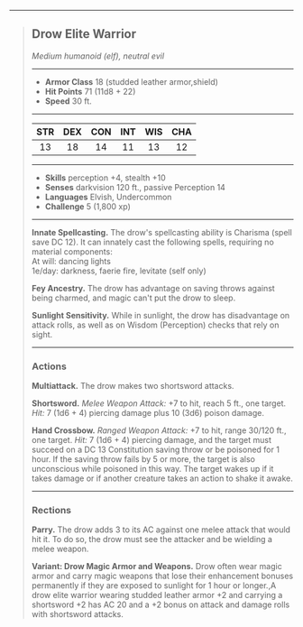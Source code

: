 ***
> ## Drow Elite Warrior
> *Medium humanoid (elf), neutral evil*
> 
> ***
> 
> - **Armor Class** 18 (studded leather armor,shield)
> - **Hit Points** 71 (11d8 + 22)
> - **Speed** 30 ft.
> 
> ***
> 
> |STR|DEX|CON|INT|WIS|CHA|
> |:---:|:---:|:---:|:---:|:---:|:---:|
> |13|18|14|11|13|12|
> 
> ***
> 
> - **Skills** perception +4, stealth +10
> - **Senses** darkvision 120 ft., passive Perception 14
> - **Languages** Elvish, Undercommon
> - **Challenge** 5 (1,800 xp)
> 
> ***
> 
> **Innate Spellcasting.** The drow's spellcasting ability is Charisma (spell save DC 12). It can innately cast the following spells, requiring no material components:  
> At will: dancing lights  
> 1e/day: darkness, faerie fire, levitate (self only)
> 
> **Fey Ancestry.** The drow has advantage on saving throws against being charmed, and magic can't put the drow to sleep.
> 
> **Sunlight Sensitivity.** While in sunlight, the drow has disadvantage on attack rolls, as well as on Wisdom (Perception) checks that rely on sight.
> 
> ***
> 
> ### Actions
> **Multiattack.** The drow makes two shortsword attacks.
> 
> **Shortsword.** *Melee Weapon Attack:* +7 to hit, reach 5 ft., one target. *Hit:* 7 (1d6 + 4) piercing damage plus 10 (3d6) poison damage.
> 
> **Hand Crossbow.** *Ranged Weapon Attack:* +7 to hit, range 30/120 ft., one target. *Hit:* 7 (1d6 + 4) piercing damage, and the target must succeed on a DC 13 Constitution saving throw or be poisoned for 1 hour. If the saving throw fails by 5 or more, the target is also unconscious while poisoned in this way. The target wakes up if it takes damage or if another creature takes an action to shake it awake.
> 
> ***
> 
> ### Rections
> **Parry.** The drow adds 3 to its AC against one melee attack that would hit it. To do so, the drow must see the attacker and be wielding a melee weapon.
> 
> **Variant: Drow Magic Armor and Weapons.** Drow often wear magic armor and carry magic weapons that lose their enhancement bonuses permanently if they are exposed to sunlight for 1 hour or longer.,A drow elite warrior wearing studded leather armor +2 and carrying a shortsword +2 has AC 20 and a +2 bonus on attack and damage rolls with shortsword attacks.